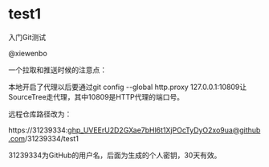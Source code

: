 # test1
入门Git测试

@xiewenbo



一个拉取和推送时候的注意点：

本地开启了代理以后要通过git config --global http.proxy 127.0.0.1:10809让SourceTree走代理，其中10809是HTTP代理的端口号。



远程仓库路径改为：

https://31239334: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@github.com/31239334/test1

31239334为GitHub的用户名，后面为生成的个人密钥，30天有效。

